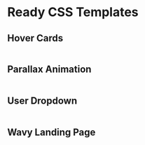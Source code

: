 # Ready CSS Templates

## Hover Cards

<img src="" alt="" />

## Parallax Animation

<img src="" alt="" />

## User Dropdown

<img src="" alt="" />

## Wavy Landing Page

<img src="" alt="" />
